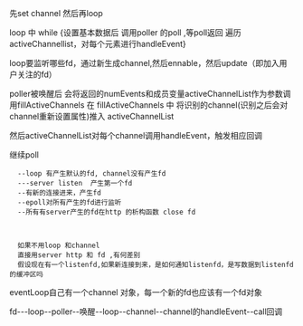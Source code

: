 先set channel 
然后再loop

loop 中  while  {设置基本数据后  调用poller 的poll ,等poll返回 遍历activeChannellist，对每个元素进行handleEvent}

loop要监听哪些fd，通过新生成channel,然后ennable，然后update（即加入用户关注的fd）





poller被唤醒后
会将返回的numEvents和成员变量activeChannelList作为参数调用fillActiveChannels
在  fillActiveChannels 中  将识别的channel(识别之后会对channel重新设置属性)推入  activeChannelList

然后activeChannelList对每个channel调用handleEvent，触发相应回调

继续poll


	  --loop 有产生默认的fd, channel没有产生fd
	  ---server listen  产生第一个fd
	  --有新的连接进来，产生fd
	  --epoll对所有产生的fd进行监听
	  --所有有server产生的fd在http 的析构函数 close fd
	  
	  
	  
	  如果不用loop 和channel
	  直接用server http 和 fd ,有何差别
	  假设现在有一个listenfd,如果新连接到来，是如何通知listenfd，是写数据到listenfd的缓冲区吗


eventLoop自己有一个channel 对象，每一个新的fd也应该有一个fd对象

fd---loop--poller--唤醒--loop--channel--channel的handleEvent--call回调

